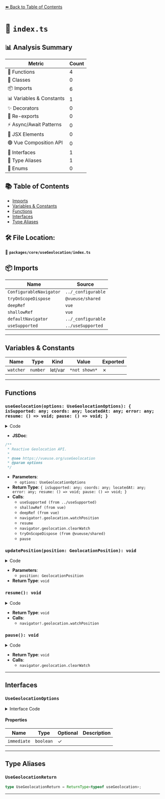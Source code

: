 [⬅️ Back to Table of Contents](../../../index.md)

# 📄 `index.ts`

## 📊 Analysis Summary

| Metric | Count |
|--------|-------|
| 🔧 Functions | 4 |
| 🧱 Classes | 0 |
| 📦 Imports | 6 |
| 📊 Variables & Constants | 1 |
| ✨ Decorators | 0 |
| 🔄 Re-exports | 0 |
| ⚡ Async/Await Patterns | 0 |
| 💠 JSX Elements | 0 |
| 🟢 Vue Composition API | 0 |
| 📐 Interfaces | 1 |
| 📑 Type Aliases | 1 |
| 🎯 Enums | 0 |

## 📚 Table of Contents

- [Imports](#imports)
- [Variables & Constants](#variables-constants)
- [Functions](#functions)
- [Interfaces](#interfaces)
- [Type Aliases](#type-aliases)

## 🛠️ File Location:
📂 **`packages/core/useGeolocation/index.ts`**

## 📦 Imports

| Name | Source |
|------|--------|
| `ConfigurableNavigator` | `../_configurable` |
| `tryOnScopeDispose` | `@vueuse/shared` |
| `deepRef` | `vue` |
| `shallowRef` | `vue` |
| `defaultNavigator` | `../_configurable` |
| `useSupported` | `../useSupported` |


---

## Variables & Constants

| Name | Type | Kind | Value | Exported |
|------|------|------|-------|----------|
| `watcher` | `number` | let/var | `*not shown*` | ✗ |


---

## Functions

### `useGeolocation(options: UseGeolocationOptions): { isSupported: any; coords: any; locatedAt: any; error: any; resume: () => void; pause: () => void; }`

<details><summary>Code</summary>

```ts
export function useGeolocation(options: UseGeolocationOptions = {}) {
  const {
    enableHighAccuracy = true,
    maximumAge = 30000,
    timeout = 27000,
    navigator = defaultNavigator,
    immediate = true,
  } = options

  const isSupported = useSupported(() => navigator && 'geolocation' in navigator)

  const locatedAt = shallowRef<number | null>(null)
  const error = shallowRef<GeolocationPositionError | null>(null)
  const coords = deepRef<Omit<GeolocationPosition['coords'], 'toJSON'>>({
    accuracy: 0,
    latitude: Number.POSITIVE_INFINITY,
    longitude: Number.POSITIVE_INFINITY,
    altitude: null,
    altitudeAccuracy: null,
    heading: null,
    speed: null,
  })

  function updatePosition(position: GeolocationPosition) {
    locatedAt.value = position.timestamp
    coords.value = position.coords
    error.value = null
  }

  let watcher: number

  function resume() {
    if (isSupported.value) {
      watcher = navigator!.geolocation.watchPosition(
        updatePosition,
        err => error.value = err,
        {
          enableHighAccuracy,
          maximumAge,
          timeout,
        },
      )
    }
  }

  if (immediate)
    resume()

  function pause() {
    if (watcher && navigator)
      navigator.geolocation.clearWatch(watcher)
  }

  tryOnScopeDispose(() => {
    pause()
  })

  return {
    isSupported,
    coords,
    locatedAt,
    error,
    resume,
    pause,
  }
}
```
</details>

- **JSDoc**:
```ts
/**
 * Reactive Geolocation API.
 *
 * @see https://vueuse.org/useGeolocation
 * @param options
 */
```

- **Parameters**:
  - `options: UseGeolocationOptions`
- **Return Type**: `{ isSupported: any; coords: any; locatedAt: any; error: any; resume: () => void; pause: () => void; }`
- **Calls**:
  - `useSupported (from ../useSupported)`
  - `shallowRef (from vue)`
  - `deepRef (from vue)`
  - `navigator!.geolocation.watchPosition`
  - `resume`
  - `navigator.geolocation.clearWatch`
  - `tryOnScopeDispose (from @vueuse/shared)`
  - `pause`
### `updatePosition(position: GeolocationPosition): void`

<details><summary>Code</summary>

```ts
function updatePosition(position: GeolocationPosition) {
    locatedAt.value = position.timestamp
    coords.value = position.coords
    error.value = null
  }
```
</details>

- **Parameters**:
  - `position: GeolocationPosition`
- **Return Type**: `void`
### `resume(): void`

<details><summary>Code</summary>

```ts
function resume() {
    if (isSupported.value) {
      watcher = navigator!.geolocation.watchPosition(
        updatePosition,
        err => error.value = err,
        {
          enableHighAccuracy,
          maximumAge,
          timeout,
        },
      )
    }
  }
```
</details>

- **Return Type**: `void`
- **Calls**:
  - `navigator!.geolocation.watchPosition`
### `pause(): void`

<details><summary>Code</summary>

```ts
function pause() {
    if (watcher && navigator)
      navigator.geolocation.clearWatch(watcher)
  }
```
</details>

- **Return Type**: `void`
- **Calls**:
  - `navigator.geolocation.clearWatch`

---

## Interfaces

### `UseGeolocationOptions`

<details><summary>Interface Code</summary>

```ts
export interface UseGeolocationOptions extends Partial<PositionOptions>, ConfigurableNavigator {
  immediate?: boolean
}
```
</details>

#### Properties

| Name | Type | Optional | Description |
|------|------|----------|-------------|
| `immediate` | `boolean` | ✓ |  |


---

## Type Aliases

### `UseGeolocationReturn`

```ts
type UseGeolocationReturn = ReturnType<typeof useGeolocation>;
```


---